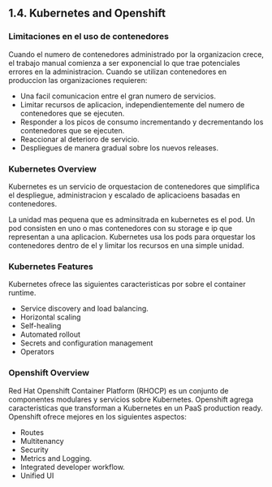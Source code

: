 ## 1.4. Kubernetes and Openshift <a name="1.3"></a>

### Limitaciones en el uso de contenedores

Cuando el numero de contenedores administrado por la organizacion crece, el trabajo manual comienza a ser exponencial lo que trae potenciales errores en la administracion. Cuando se utilizan contenedores en produccion las organizaciones requieren:

- Una facil comunicacion entre el gran numero de servicios.
- Limitar recursos de aplicacion, independientemente del numero de contenedores que se ejecuten.
- Responder a los picos de consumo incrementando y decrementando los contenedores que se ejecuten.
- Reaccionar al deterioro de servicio.
- Despliegues de manera gradual sobre los nuevos releases.

### Kubernetes Overview

Kubernetes es un servicio de orquestacion de contenedores que simplifica el despliegue, administracion y escalado de aplicacioens basadas en contenedores.

La unidad mas pequena que es adminsitrada en kubernetes es el pod. Un pod consisten en uno o mas contenedores con su storage e ip que representan a una aplicacion. Kubernetes usa los pods para orquestar los contenedores dentro de el y limitar los recursos en una simple unidad. 

### Kubernetes Features

Kubernetes ofrece las siguientes caracteristicas por sobre el container runtime.

- Service discovery and load balancing.
- Horizontal scaling
- Self-healing
- Automated rollout
- Secrets and configuration management
- Operators

### Openshift Overview

Red Hat Openshift Container Platform (RHOCP) es un conjunto de componentes modulares y servicios sobre Kubernetes. Openshift agrega caracteristicas que transforman a Kubernetes en un PaaS production ready. Openshift ofrece mejores en los siguientes aspectos:

- Routes
- Multitenancy
- Security
- Metrics and Logging.
- Integrated developer workflow.
- Unified UI